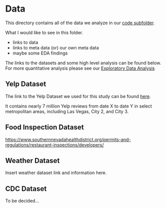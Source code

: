 # Data

This directory contains all of the data we analyze in our [code subfolder](../code).

What I would like to see in this folder.
  - links to data
  - links to meta data (or) our own meta data
  - maybe some EDA findings

The links to the datasets and some high level analysis can be found below. For more quantitative analysis please see our [Exploratory Data Analysis](../code#exploratory-data-analysis)

## Yelp Dataset

The link to the Yelp Dataset we used for this study can be found [here](https://www.yelp.com/dataset).

It contains nearly 7 million Yelp reviews from date X to date Y in select metropolitan areas, including Las Vegas, City 2, and City 3.

## Food Inspection Dataset

https://www.southernnevadahealthdistrict.org/permits-and-regulations/restaurant-inspections/developers/

## Weather Dataset

Insert weather dataset link and information here.


## CDC Dataset
To be decided...
